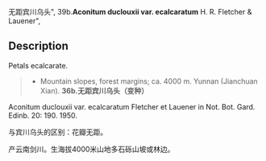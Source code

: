 无距宾川乌头",
39b.**Aconitum duclouxii var. ecalcaratum** H. R. Fletcher & Lauener",

## Description
Petals ecalcarate.

> * Mountain slopes, forest margins; ca. 4000 m. Yunnan (Jianchuan Xian).
**36b.无距宾川乌头（变种）**

Aconitum duclouxii var. ecalcaratum Fletcher et Lauener in Not. Bot. Gard. Edinb. 20: 190. 1950.

与宾川乌头的区别：花瓣无距。

产云南剑川。生海拔4000米山地多石砾山坡或林边。
